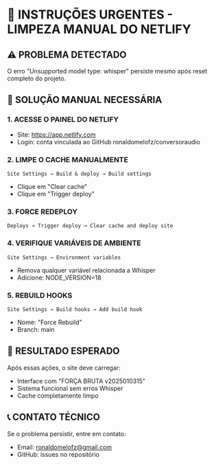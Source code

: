# 🚨 INSTRUÇÕES URGENTES - LIMPEZA MANUAL DO NETLIFY

## ⚠️ PROBLEMA DETECTADO
O erro "Unsupported model type: whisper" persiste mesmo após reset completo do projeto.

## 🔧 SOLUÇÃO MANUAL NECESSÁRIA

### 1. ACESSE O PAINEL DO NETLIFY
- Site: https://app.netlify.com
- Login: conta vinculada ao GitHub ronaldomelofz/conversoraudio

### 2. LIMPE O CACHE MANUALMENTE
```
Site Settings → Build & deploy → Build settings
```
- Clique em "Clear cache"
- Clique em "Trigger deploy"

### 3. FORCE REDEPLOY
```
Deploys → Trigger deploy → Clear cache and deploy site
```

### 4. VERIFIQUE VARIÁVEIS DE AMBIENTE
```
Site Settings → Environment variables
```
- Remova qualquer variável relacionada a Whisper
- Adicione: NODE_VERSION=18

### 5. REBUILD HOOKS
```
Site Settings → Build hooks → Add build hook
```
- Nome: "Force Rebuild"
- Branch: main

## 🎯 RESULTADO ESPERADO
Após essas ações, o site deve carregar:
- Interface com "FORÇA BRUTA v2025010315"
- Sistema funcional sem erros Whisper
- Cache completamente limpo

## 📞 CONTATO TÉCNICO
Se o problema persistir, entre em contato:
- Email: ronaldomelofz@gmail.com
- GitHub: issues no repositório 